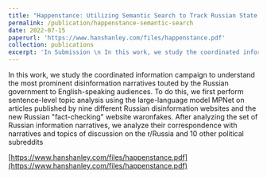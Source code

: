 ```yaml
---
title: "Happenstance: Utilizing Semantic Search to Track Russian State Media Narrative about the Russo-Ukrainian War on Reddit"
permalink: /publication/happenstance-semantic-search
date: 2022-07-15
paperurl: 'https://www.hanshanley.com/files/happenstance.pdf'
collection: publications
excerpt: 'In Submission \n In this work, we study the coordinated information campaign to understand the most prominent disinformation narratives touted by the Russian government to English-speaking audiences.'
---
```

In this work, we study the coordinated information campaign to understand the most prominent disinformation narratives touted by the Russian government to English-speaking audiences. To do this, we first perform sentence-level topic analysis using the large-language model MPNet on articles published by nine different Russian disinformation websites and the new Russian "fact-checking" website waronfakes. After analyzing the set of Russian information narratives, we analyze their correspondence with narratives and topics of discussion on the r/Russia and 10 other political subreddits

[https://www.hanshanley.com/files/happenstance.pdf](https://www.hanshanley.com/files/happenstance.pdf)
